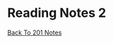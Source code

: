 # Reading Notes 2

 [Back To 201 Notes](https://stevenrej.github.io/reading-notes/readingnotes201main)